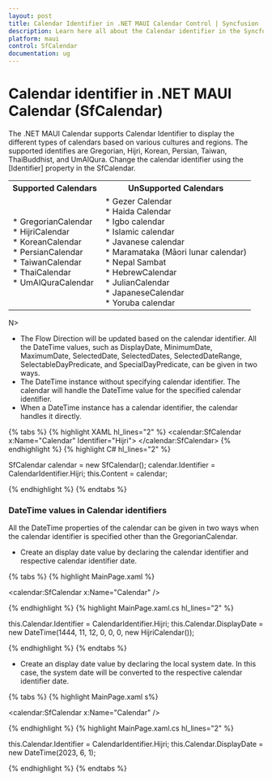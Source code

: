 ```yaml
---
layout: post
title: Calendar Identifier in .NET MAUI Calendar Control | Syncfusion
description: Learn here all about the Calendar identifier in the Syncfusion .NET MAUI Calendar (SfCalendar) control and more details.
platform: maui
control: SfCalendar
documentation: ug
---
```


# Calendar identifier in .NET MAUI Calendar (SfCalendar)
The .NET MAUI Calendar supports Calendar Identifier to display the different types of calendars based on various cultures and regions. The supported identifies are Gregorian, Hijri, Korean, Persian, Taiwan, ThaiBuddhist, and UmAlQura. Change the calendar identifier using the [Identifier] property in the SfCalendar.

<table>
<tr>
<th>Supported Calendars</th>
<th>UnSupported Calendars</th>
</tr>
<tr>

<td>
* GregorianCalendar<br>
* HijriCalendar<br>
* KoreanCalendar<br>
* PersianCalendar<br>
* TaiwanCalendar<br>
* ThaiCalendar<br>
* UmAlQuraCalendar<br>
</td>

<td>
* Gezer Calendar<br>
* Haida Calendar<br>
* Igbo calendar<br>
* Islamic calendar<br>
* Javanese calendar<br>
* Maramataka (Māori lunar calendar)<br>
* Nepal Sambat<br>
* HebrewCalendar<br>
* JulianCalendar<br>
* JapaneseCalendar<br>
* Yoruba calendar<br>
</td>
</tr>
</table>

N>
* The Flow Direction will be updated based on the calendar identifier. All the DateTime values, such as DisplayDate, MinimumDate, MaximumDate, SelectedDate, SelectedDates, SelectedDateRange, SelectableDayPredicate, and SpecialDayPredicate, can be given in two ways.
* The DateTime instance without specifying calendar identifier. The calendar will handle the DateTime value for the specified calendar identifier.
* When a DateTime instance has a calendar identifier, the calendar handles it directly.

{% tabs %}
{% highlight XAML hl_lines="2" %}
<calendar:SfCalendar x:Name="Calendar"
					 Identifier="Hijri">
</calendar:SfCalendar>
{% endhighlight %}
{% highlight C# hl_lines="2" %}

SfCalendar calendar = new SfCalendar();
calendar.Identifier = CalendarIdentifier.Hijri;
this.Content = calendar;

{% endhighlight %}
{% endtabs %}

### DateTime values in Calendar identifiers
All the DateTime properties of the calendar can be given in two ways when the calendar identifier is specified other than the GregorianCalendar.

* Create an display date value by declaring the calendar identifier and respective calendar identifier date.

{% tabs %}
{% highlight MainPage.xaml %}

<calendar:SfCalendar x:Name="Calendar" />

{% endhighlight %}
{% highlight MainPage.xaml.cs hl_lines="2" %}

this.Calendar.Identifier = CalendarIdentifier.Hijri;
this.Calendar.DisplayDate = new DateTime(1444, 11, 12, 0, 0, 0, new HijriCalendar());

{% endhighlight %}
{% endtabs %}

* Create an display date value by declaring the local system date. In this case, the system date will be converted to the respective calendar identifier date.

{% tabs %}
{% highlight MainPage.xaml s%}

<calendar:SfCalendar x:Name="Calendar" />

{% endhighlight %}
{% highlight MainPage.xaml.cs hl_lines="2" %}

this.Calendar.Identifier = CalendarIdentifier.Hijri;
this.Calendar.DisplayDate = new DateTime(2023, 6, 1);

{% endhighlight %}
{% endtabs %}